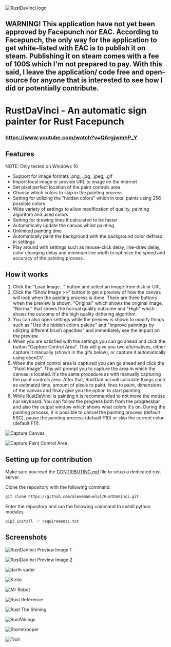 ![RustDaVinci logo](images/RustDaVinci-logo-2.png)

## **WARNING!** This application have not yet been approved by Facepunch nor EAC. According to Facepunch, the only way for the application to get white-listed with EAC is to publish it on steam. Publishing it on steam comes with a fee of 100$ which I'm not prepared to pay. With this said, I leave the application/ code free and open-source for anyone that is interested to see how I did or potentially contribute.

# RustDaVinci - An automatic sign painter for Rust Facepunch

### **https://www.youtube.com/watch?v=QArgjwmhP_Y**

## Features

NOTE: Only tested on Windows 10

* Support for image formats .png, .jpg, .jpeg, .gif
* Import local image or provide URL to image on the internet
* Set pixel perfect location of the paint controls area
* Choose which colors to skip in the painting process
* Setting for utilizing the "hidden colors" which in total paints using 256 possible colors
* Wide variety of settings to allow modification of quality, painting algorithm and used colors
* Setting for drawing lines if calculated to be faster
* Automatically update the canvas whilst painting
* Unlimited painting time
* Automatically paint the background with the background color defined in settings
* Play around with settings such as mouse-click delay, line-draw delay, color changing delay and minimum line width to optimize the speed and accuracy of the painting process.

## How it works

1. Click the "Load Image..." button and select an image from disk or URL
2. Click the "Show Image >>" button to get a preview of how the canvas will look when the painting process is done. There are three buttons when the preview is shown, "Original" which shows the original image, "Normal" that shows the normal quality outcome and "High" which shows the outcome of the high quality dithering algorithm.
3. You can also open settings while the preview is shown to modify things such as "Use the hidden colors palette" and "Improve paintings by utilizing different brush opacities" and immediately see the impact on the preview.
4. When you are satisfied with the settings you can go ahead and click the button "Capture Control Area". This will give you two alternatives, either capture it manually (shown in the gifs below), or capture it automatically using openCV.
5. When the paint control area is captured you can go ahead and click the "Paint Image". This will prompt you to capture the area in which the canvas is located. It's the same procedure as with manually capturing the paint controls area. After that, RustDaVinci will calculate things such as estimated time, amount of pixels to paint, lines to paint, dimensions of the canvas and finaly give you the option to start painting.
6. While RustDaVinci is painting it is recommended to not move the mouse nor keyboard. You can follow the progress both from the progressbar and also the output window which shows what colors it's on. During the painting process, it is possible to cancel the painting process (default ESC), pause the painting process (default F10) or skip the current color (default F11).


![Capture Canvas](rustdavinci/ui/resources/gifs/capture_canvas.gif)

![Capture Paint Control Area](rustdavinci/ui/resources/gifs/capture_ctrl_area.gif)


## Setting up for contribution
Make sure you read the [CONTRIBUTING.md](CONTRIBUTING.md) file to setup a dedicated rust server.

Clone the repository with the following command:

``` bash
git clone https://github.com/alexemanuelol/RustDaVinci.git
```

Enter the repository and run the following command to install python modules

``` bash
pip3 install -r requirements.txt
```

## Screenshots

![RustDaVinci Preview Image 1](images/RustDaVinci-Preview-1.png)

![RustDaVinci Preview Image 2](images/RustDaVinci-Preview-2.png)

![darth vader](screenshots/darthvader.jpg)

![Kirito](screenshots/Kirito.jpg)

![Mr Robot](screenshots/MrRobot.jpg)

![Rust Reference](screenshots/RustReference.jpg)

![Rust The Shining](screenshots/RustTheShining.jpg)

![RustVikings](screenshots/RustVikings.jpg)

![Stormtrooper](screenshots/Stormtrooper.jpg)

![Troll](screenshots/Troll.jpg)
